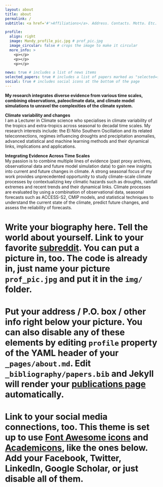 ```yaml
---
layout: about
title: about
permalink: /
subtitle: <a href='#'>Affiliations</a>. Address. Contacts. Motto. Etc.

profile:
  align: right
  image: Mandy_profile_pic.jpg # prof_pic.jpg
  image_circular: false # crops the image to make it circular
  more_info: >
    <p></p>
    <p></p>
    <p></p>

news: true # includes a list of news items
selected_papers: true # includes a list of papers marked as "selected={true}"
social: true # includes social icons at the bottom of the page
---
```

**My research integrates diverse evidence from various time scales, combining observations, paleoclimate data, and climate model simulations to unravel the complexities of the climate system.**

**Climate variability and changes**    
I am a Lecturer in Climate science who specialises in climate variability of the tropics and extra-tropics across seasonal to decadal time scales. My research interests include: the El Niño Southern Oscillation and its related teleconnections, regimes influencing droughts and precipitation anomalies, advanced statistical and machine learning methods and their dynamical links, implications and applications.

**Integrating Evidence Across Time Scales**                                          
My passion is to combine multiple lines of evidence (past proxy archives, observational data and future model simulation data) to gain new insights into current and future changes in climate. A strong seasonal focus of my work provides unprecedented opportunity to study climate-scale climate processes by contextualizing key climatic hazards such as droughts, rainfall extremes and recent trends and their dynamical links. Climate processes are evaluated by using a combination of observational data, seasonal forecasts such as ACCESS-S2, CMIP models, and statistical techniques to understand the current state of the climate, predict future changes, and assess the reliability of forecasts. 



# Write your biography here. Tell the world about yourself. Link to your favorite [subreddit](http://reddit.com). You can put a picture in, too. The code is already in, just name your picture `prof_pic.jpg` and put it in the `img/` folder.

# Put your address / P.O. box / other info right below your picture. You can also disable any of these elements by editing `profile` property of the YAML header of your `_pages/about.md`. Edit `_bibliography/papers.bib` and Jekyll will render your [publications page](/al-folio/publications/) automatically.

# Link to your social media connections, too. This theme is set up to use [Font Awesome icons](https://fontawesome.com/) and [Academicons](https://jpswalsh.github.io/academicons/), like the ones below. Add your Facebook, Twitter, LinkedIn, Google Scholar, or just disable all of them.

